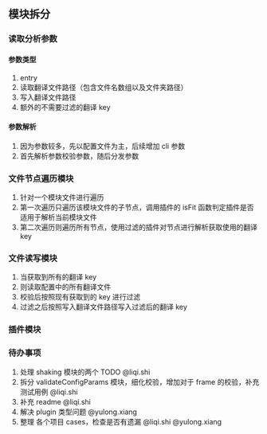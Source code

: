 ## 模块拆分

### 读取分析参数

#### 参数类型

1. entry
2. 读取翻译文件路径（包含文件名数组以及文件夹路径）
3. 写入翻译文件路径
4. 额外的不需要过滤的翻译 key

#### 参数解析

1. 因为参数较多，先以配置文件为主，后续增加 cli 参数
2. 首先解析参数校验参数，随后分发参数

### 文件节点遍历模块

1. 针对一个模块文件进行遍历
2. 第一次遍历只遍历该模块文件的子节点，调用插件的 isFit 函数判定插件是否适用于解析当前模块文件
3. 第二次遍历则遍历所有节点，使用过滤的插件对节点进行解析获取使用的翻译 key

### 文件读写模块

1. 当获取到所有的翻译 key
2. 则读取配置中的所有翻译文件
3. 校验后按照现有获取到的 key 进行过滤
4. 过滤之后按照写入翻译文件路径写入过滤后的翻译 key

### 插件模块

### 待办事项

1. 处理 shaking 模块的两个 TODO @liqi.shi
2. 拆分 validateConfigParams 模块，细化校验，增加对于 frame 的校验，补充测试用例 @liqi.shi
3. 补充 readme @liqi.shi
4. 解决 plugin 类型问题 @yulong.xiang
5. 整理 各个项目 cases，检查是否有遗漏 @liqi.shi @yulong.xiang
